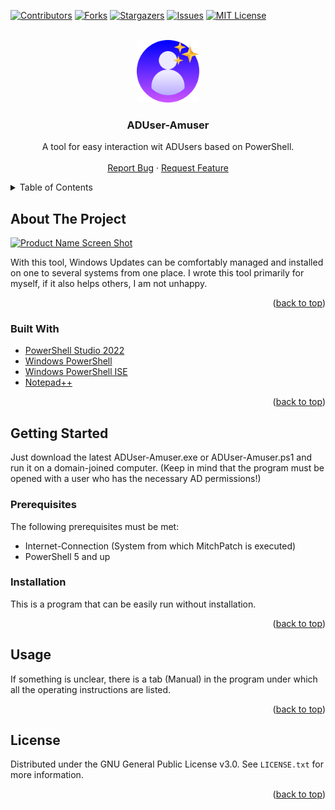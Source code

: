 <div id="top"></div>
<!--
*** Thanks for checking out the Best-README-Template. If you have a suggestion
*** that would make this better, please fork the repo and create a pull request
*** or simply open an issue with the tag "enhancement".
*** Don't forget to give the project a star!
*** Thanks again! Now go create something AMAZING! :D
-->



<!-- PROJECT SHIELDS -->
<!--
*** I'm using markdown "reference style" links for readability.
*** Reference links are enclosed in brackets [ ] instead of parentheses ( ).
*** See the bottom of this document for the declaration of the reference variables
*** for contributors-url, forks-url, etc. This is an optional, concise syntax you may use.
*** https://www.markdownguide.org/basic-syntax/#reference-style-links
-->
[![Contributors][contributors-shield]][contributors-url]
[![Forks][forks-shield]][forks-url]
[![Stargazers][stars-shield]][stars-url]
[![Issues][issues-shield]][issues-url]
[![MIT License][license-shield]][license-url]



<!-- PROJECT LOGO -->
<br />
<div align="center">
  <a href="https://github.com/OPUM-LABS/ADUser-Amuser/">
    <img src="/.screenshots/Logo.png" alt="Logo" width="100" height="100">
  </a>

<h3 align="center">ADUser-Amuser</h3>

  <p align="center">
    A tool for easy interaction wit ADUsers based on PowerShell.
    <br />
    <br />
    <a href="https://github.com/OPUM-LABS/ADUser-Amuser/issues">Report Bug</a>
    ·
    <a href="https://github.com/OPUM-LABS/ADUser-Amuser/pulls">Request Feature</a>
  </p>
</div>



<!-- TABLE OF CONTENTS -->
<details>
  <summary>Table of Contents</summary>
  <ol>
    <li>
      <a href="#about-the-project">About The Project</a>
      <ul>
        <li><a href="#built-with">Built With</a></li>
      </ul>
    </li>
    <li>
      <a href="#getting-started">Getting Started</a>
      <ul>
        <li><a href="#prerequisites">Prerequisites</a></li>
        <li><a href="#installation">Installation</a></li>
      </ul>
    </li>
    <li><a href="#usage">Usage</a></li>
    <li><a href="#license">License</a></li>
  </ol>
</details>



<!-- ABOUT THE PROJECT -->
## About The Project

[![Product Name Screen Shot][product-screenshot]](https://github.com/OPUM-LABS/ADUser-Amuser/blob/main/.screenshots/ADUser-Amuser_b%26w.png)


With this tool, Windows Updates can be comfortably managed and installed on one to several systems from one place. 
I wrote this tool primarily for myself, if it also helps others, I am not unhappy.

<p align="right">(<a href="#top">back to top</a>)</p>


### Built With

* [PowerShell Studio 2022](https://www.sapien.com/software/powershell_studio)
* [Windows PowerShell](https://docs.microsoft.com/en-us/powershell/)
* [Windows PowerShell ISE](https://docs.microsoft.com/en-us/powershell/scripting/windows-powershell/ise/introducing-the-windows-powershell-ise?view=powershell-7.1)
* [Notepad++](https://notepad-plus-plus.org/)

<p align="right">(<a href="#top">back to top</a>)</p>



<!-- GETTING STARTED -->
## Getting Started

Just download the latest ADUser-Amuser.exe or ADUser-Amuser.ps1 and run it on a domain-joined computer.
(Keep in mind that the program must be opened with a user who has the necessary AD permissions!)

### Prerequisites

The following prerequisites must be met:
* Internet-Connection (System from which MitchPatch is executed)
* PowerShell 5 and up


### Installation

This is a program that can be easily run without installation.

<p align="right">(<a href="#top">back to top</a>)</p>



<!-- USAGE EXAMPLES -->
## Usage

If something is unclear, there is a tab (Manual) in the program under which all the operating instructions are listed.


<p align="right">(<a href="#top">back to top</a>)</p>



<!-- LICENSE -->
## License

Distributed under the GNU General Public License v3.0. See `LICENSE.txt` for more information.

<p align="right">(<a href="#top">back to top</a>)</p>



<!-- MARKDOWN LINKS & IMAGES -->
<!-- https://www.markdownguide.org/basic-syntax/#reference-style-links -->
[contributors-shield]: https://img.shields.io/github/contributors/OPUM-LABS/ADUser-Amuser.svg?style=for-the-badge
[contributors-url]: https://github.com/OPUM-LABS/ADUser-Amuser/graphs/contributors
[forks-shield]: https://img.shields.io/github/forks/OPUM-LABS/ADUser-Amuser.svg?style=for-the-badge
[forks-url]: https://github.com/OPUM-LABS/ADUser-Amuser/network/members
[stars-shield]: https://img.shields.io/github/stars/OPUM-LABS/ADUser-Amuser.svg?style=for-the-badge
[stars-url]: https://github.com/OPUM-LABS/ADUser-Amuser/stargazers
[issues-shield]: https://img.shields.io/github/issues/OPUM-LABS/ADUser-Amuser.svg?style=for-the-badge
[issues-url]: https://github.com/OPUM-LABS/ADUser-Amuser/issues
[license-shield]: https://img.shields.io/github/license/OPUM-LABS/ADUser-Amuser.svg?style=for-the-badge
[license-url]: https://github.com/MitchPatch/MitchPatch/blob/master/LICENSE.txt
[product-screenshot]: res/MitchPatch_Main_Window.png
